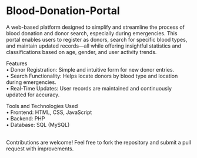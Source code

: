 # Blood-Donation-Portal
A web-based platform designed to simplify and streamline the process of blood donation and donor search, especially during emergencies. This portal enables users to register as donors, search for specific blood types, and maintain updated records—all while offering insightful statistics and classifications based on age, gender, and user activity trends.


Features
<br>
• Donor Registration: Simple and intuitive form for new donor entries.
<br>
• Search Functionality: Helps locate donors by blood type and location during emergencies.
<br>
• Real-Time Updates: User records are maintained and continuously updated for accuracy.


Tools and Technologies Used
<br>
• Frontend: HTML, CSS, JavaScript
<br>
• Backend: PHP
<br>
• Database: SQL (MySQL)

<br>
Contributions are welcome! Feel free to fork the repository and submit a pull request with improvements.

